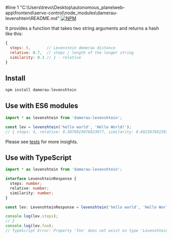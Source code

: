 #line 1 "C:\\Users\\trevo\\Desktop\\autonomous_plane\\web-app\\frontend\\servo-control\\node_modules\\damerau-levenshtein\\README.md"
[![NPM](https://nodei.co/npm/damerau-levenshtein.png?downloads=true&downloadRank=true&stars=true)](https://nodei.co/npm/damerau-levenshtein/)

It provides a function that takes two string arguments and returns a hash like this:

``` javascript
{
  steps: 5,       // Levenstein demerau distance
  relative: 0.7,  // steps / length of the longer string
  similarity: 0.3 // 1 - relative
}
```

## Install

```sh
npm install damerau-levenshtein
```

## Use with ES6 modules

```js
import * as levenshtein from 'damerau-levenshtein';

const lev = levenshtein('hello world', 'Hello World!');
// { steps: 4, relative: 0.3076923076923077, similarity: 0.6923076923076923 }
```

Please see [tests](./test/test.js) for more insights.

## Use with TypeScript

```ts
import * as levenshtein from 'damerau-levenshtein';

interface LevenshteinResponse {
  steps: number;
  relative: number;
  similarity: number;
}

const lev: LevenshteinResponse = levenshtein('hello world', 'Hello World!');

console.log(lev.steps);
// 2
console.log(lev.foo);
// TypeScript Error: Property 'foo' does not exist on type 'LevenshteinResponse'.
```

